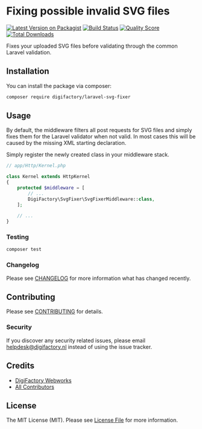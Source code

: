 # Fixing possible invalid SVG files

[![Latest Version on Packagist](https://img.shields.io/packagist/v/digifactory/laravel-svg-fixer-middleware.svg?style=flat-square)](https://packagist.org/packages/digifactory/laravel-svg-fixer-middleware)
[![Build Status](https://img.shields.io/travis/digifactory/laravel-svg-fixer-middleware/master?style=flat-square)](https://travis-ci.org/digifactory/laravel-svg-fixer-middleware)
[![Quality Score](https://img.shields.io/scrutinizer/g/digifactory/laravel-svg-fixer-middleware/master?style=flat-square)](https://scrutinizer-ci.com/g/digifactory/laravel-svg-fixer-middleware)
[![Total Downloads](https://img.shields.io/packagist/dt/digifactory/laravel-svg-fixer-middleware.svg?style=flat-square)](https://packagist.org/packages/digifactory/laravel-svg-fixer-middleware)

Fixes your uploaded SVG files before validating through the common Laravel validation.

## Installation

You can install the package via composer:

```bash
composer require digifactory/laravel-svg-fixer
```

## Usage
By default, the middleware filters all post requests for SVG files and simply fixes them for the Laravel validator when not valid. In most cases this will be caused by the missing XML starting declaration.

Simply register the newly created class in your middleware stack.
``` php
// app/Http/Kernel.php

class Kernel extends HttpKernel
{
    protected $middleware = [
        // ...
        DigiFactory\SvgFixer\SvgFixerMiddleware::class,
    ];
    
    // ...
}
```

### Testing

``` bash
composer test
```

### Changelog

Please see [CHANGELOG](CHANGELOG.md) for more information what has changed recently.

## Contributing

Please see [CONTRIBUTING](CONTRIBUTING.md) for details.

### Security

If you discover any security related issues, please email helpdesk@digifactory.nl instead of using the issue tracker.

## Credits

- [DigiFactory Webworks](https://github.com/digifactory)
- [All Contributors](../../contributors)

## License

The MIT License (MIT). Please see [License File](LICENSE.md) for more information.
